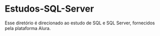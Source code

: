 # Estudos-SQL-Server
Esse diretório é direcionado ao estudo de SQL e SQL Server, fornecidos pela plataforma Alura.
